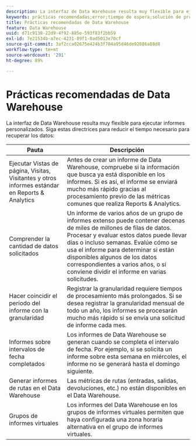 ```yaml
---
description: La interfaz de Data Warehouse resulta muy flexible para ejecutar informes personalizados. Estas pautas ayudan a reducir el tiempo necesario para la recuperación de datos.
keywords: prácticas recomendadas;error;tiempo de espera;solución de problemas
title: Prácticas recomendadas de Data Warehouse
feature: Data Warehouse
uuid: d71c9138-22d9-4f92-885e-593f83f2bb59
exl-id: 7e21534b-a7ec-4231-89f1-0ad5013e70cf
source-git-commit: 3af2cca02675e424b3f704a95d46de92886a88d8
workflow-type: tm+mt
source-wordcount: '291'
ht-degree: 89%

---
```


# Prácticas recomendadas de Data Warehouse

La interfaz de Data Warehouse resulta muy flexible para ejecutar informes personalizados. Siga estas directrices para reducir el tiempo necesario para recuperar los datos:

| Pauta | Descripción |
|--- |--- |
| Ejecutar Vistas de página, Visitas, Visitantes y otros informes estándar en Reports &amp; Analytics | Antes de crear un informe de Data Warehouse, compruebe si la información que busca ya está disponible en los informes. Si es así, el informe se enviará mucho más rápido gracias al procesamiento previo de las métricas comunes que realiza Reports &amp; Analytics. |
| Comprender la cantidad de datos solicitados | Un informe de varios años de un grupo de informes extenso puede contener decenas de miles de millones de filas de datos. Procesar y evaluar estos datos puede llevar días o incluso semanas. Evalúe cómo se usa el informe para determinar si están disponibles algunos de los datos correspondientes a varios años, o si conviene dividir el informe en varias solicitudes. |
| Hacer coincidir el período del informe con la granularidad | Registrar la granularidad requiere tiempos de procesamiento más prolongados. Si se desea registrar la granularidad mensual de todo un año, los informes se procesarán mucho más rápido si se envía una solicitud de informe cada mes. |
| Informes sobre intervalos de fecha completados | Los informes de Data Warehouse se generan cuando se completa el intervalo de fecha. Por ejemplo, si se solicita un informe sobre esta semana en miércoles, el informe no se generará hasta el domingo siguiente. |
| Generar informes de rutas en el Data Warehouse | Las métricas de rutas (entradas, salidas, devoluciones, etc.) no están disponibles en el Data Warehouse. |
| Grupos de informes virtuales | Los informes del Data Warehouse en los grupos de informes virtuales permiten que haya configurada una zona horaria alternativa en el grupo de informes virtuales. |
